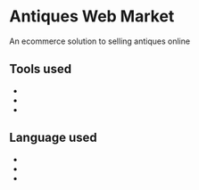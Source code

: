 
# Antiques Web Market
An ecommerce solution to selling antiques online

## Tools used
<ul>
  <li>
    <li>
      <li>
</ul>

## Language used
<ul>
  <li>
    <li>
      <li>
</ul>

